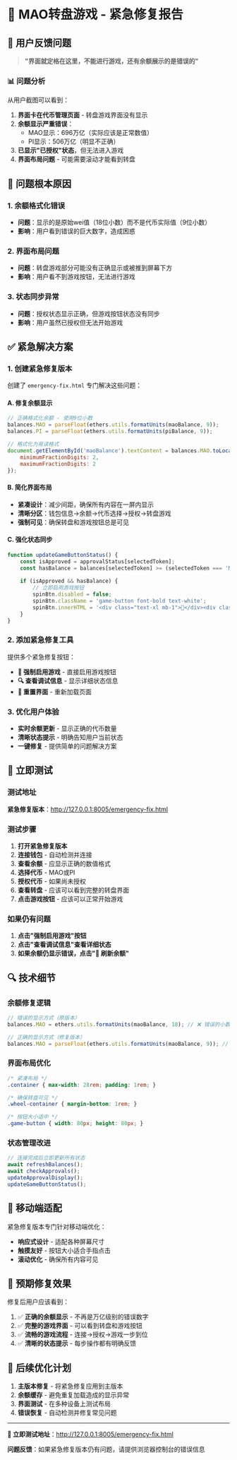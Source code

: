 # 🚨 MAO转盘游戏 - 紧急修复报告

## 🎯 用户反馈问题
> **"界面就定格在这里，不能进行游戏，还有余额展示的是错误的"**

### 📊 问题分析
从用户截图可以看到：

1. **界面卡在代币管理页面** - 转盘游戏界面没有显示
2. **余额显示严重错误**：
   - MAO显示：696万亿（实际应该是正常数值）
   - PI显示：506万亿（明显不正确）
3. **已显示"已授权"状态**，但无法进入游戏
4. **界面布局问题** - 可能需要滚动才能看到转盘

## 🔧 问题根本原因

### 1. 余额格式化错误
- **问题**：显示的是原始wei值（18位小数）而不是代币实际值（9位小数）
- **影响**：用户看到错误的巨大数字，造成困惑

### 2. 界面布局问题
- **问题**：转盘游戏部分可能没有正确显示或被推到屏幕下方
- **影响**：用户看不到游戏按钮，无法进行游戏

### 3. 状态同步异常
- **问题**：授权状态显示正确，但游戏按钮状态没有同步
- **影响**：用户虽然已授权但无法开始游戏

## ✅ 紧急解决方案

### 1. 创建紧急修复版本
创建了 `emergency-fix.html` 专门解决这些问题：

#### A. 修复余额显示
```javascript
// 正确格式化余额 - 使用9位小数
balances.MAO = parseFloat(ethers.utils.formatUnits(maoBalance, 9));
balances.PI = parseFloat(ethers.utils.formatUnits(piBalance, 9));

// 格式化为易读格式
document.getElementById('maoBalance').textContent = balances.MAO.toLocaleString('zh-CN', {
    minimumFractionDigits: 2,
    maximumFractionDigits: 2
});
```

#### B. 简化界面布局
- **紧凑设计**：减少间距，确保所有内容在一屏内显示
- **清晰分区**：钱包信息→余额→代币选择→授权→转盘游戏
- **强制可见**：确保转盘和游戏按钮总是可见

#### C. 强化状态同步
```javascript
function updateGameButtonStatus() {
    const isApproved = approvalStatus[selectedToken];
    const hasBalance = balances[selectedToken] >= (selectedToken === 'MAO' ? 100 : 10000);
    
    if (isApproved && hasBalance) {
        // 立即启用游戏按钮
        spinBtn.disabled = false;
        spinBtn.className = 'game-button font-bold text-white';
        spinBtn.innerHTML = '<div class="text-xl mb-1">🎲</div><div class="text-xs">开始</div>';
    }
}
```

### 2. 添加紧急修复工具
提供多个紧急修复按钮：
- **🔧 强制启用游戏** - 直接启用游戏按钮
- **🔍 查看调试信息** - 显示详细状态信息  
- **🔄 重置界面** - 重新加载页面

### 3. 优化用户体验
- **实时余额更新** - 显示正确的代币数量
- **清晰状态提示** - 明确告知用户当前状态
- **一键修复** - 提供简单的问题解决方案

## 🚀 立即测试

### 测试地址
**紧急修复版本**：http://127.0.0.1:8005/emergency-fix.html

### 测试步骤
1. **打开紧急修复版本**
2. **连接钱包** - 自动检测并连接
3. **查看余额** - 应显示正确的数值格式
4. **选择代币** - MAO或PI
5. **授权代币** - 如果尚未授权
6. **查看转盘** - 应该可以看到完整的转盘界面
7. **点击游戏按钮** - 应该可以正常开始游戏

### 如果仍有问题
1. **点击"强制启用游戏"按钮**
2. **点击"查看调试信息"查看详细状态**
3. **如果余额仍显示错误，点击"🔄 刷新余额"**

## 🔍 技术细节

### 余额修复逻辑
```javascript
// 错误的显示方式（原版本）
balances.MAO = ethers.utils.formatUnits(maoBalance, 18); // ❌ 错误的小数位

// 正确的显示方式（修复版本）
balances.MAO = parseFloat(ethers.utils.formatUnits(maoBalance, 9)); // ✅ 正确的9位小数
```

### 界面布局优化
```css
/* 紧凑布局 */
.container { max-width: 28rem; padding: 1rem; }

/* 确保转盘可见 */
.wheel-container { margin-bottom: 1rem; }

/* 按钮大小适中 */
.game-button { width: 80px; height: 80px; }
```

### 状态管理改进
```javascript
// 连接完成后立即更新所有状态
await refreshBalances();
await checkApprovals();
updateApprovalDisplay();
updateGameButtonStatus();
```

## 📱 移动端适配

紧急修复版本专门针对移动端优化：
- **响应式设计** - 适配各种屏幕尺寸
- **触摸友好** - 按钮大小适合手指点击
- **滚动优化** - 确保所有内容可见

## 🎯 预期修复效果

修复后用户应该看到：
1. ✅ **正确的余额显示** - 不再是万亿级别的错误数字
2. ✅ **完整的游戏界面** - 可以看到转盘和游戏按钮
3. ✅ **流畅的游戏流程** - 连接→授权→游戏一步到位
4. ✅ **清晰的状态提示** - 每步操作都有明确反馈

## 🔄 后续优化计划

1. **主版本修复** - 将紧急修复应用到主版本
2. **余额缓存** - 避免重复加载造成的显示异常
3. **界面测试** - 在多种设备上测试布局
4. **错误恢复** - 自动检测并修复常见问题

---

**🚨 立即测试地址**：http://127.0.0.1:8005/emergency-fix.html

**问题反馈**：如果紧急修复版本仍有问题，请提供浏览器控制台的错误信息 